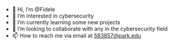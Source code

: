 - 👋 Hi, I’m @Fidele 
- 👀 I’m interested in cybersecurity 
- 🌱 I’m currently learning some new projects 
- 💞️ I’m looking to collaborate with any in the cybersecurity field 
- 📫 How to reach me via email at 583857@park.edu

<!---
jechonias/jechonias is a ✨ special ✨ repository because its `README.md` (this file) appears on your GitHub profile.
You can click the Preview link to take a look at your changes.
--->
